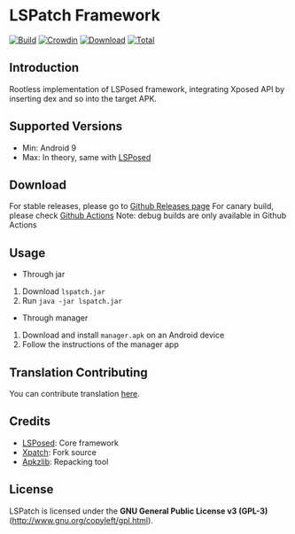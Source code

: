 # LSPatch Framework

[![Build](https://img.shields.io/github/actions/workflow/status/JingMatrix/LSPatch/main.yml?branch=master&logo=github&label=Build&event=push)](https://github.com/JingMatrix/LSPatch/actions/workflows/main.yml?query=event%3Apush+is%3Acompleted+branch%3Amaster) [![Crowdin](https://img.shields.io/badge/Localization-Crowdin-blueviolet?logo=Crowdin)](https://lsposed.crowdin.com/lspatch) [![Download](https://img.shields.io/github/v/release/JingMatrix/LSPatch?color=orange&logoColor=orange&label=Download&logo=DocuSign)](https://github.com/JingMatrix/LSPatch/releases/latest) [![Total](https://shields.io/github/downloads/JingMatrix/LSPatch/total?logo=Bookmeter&label=Counts&logoColor=yellow&color=yellow)](https://github.com/JingMatrix/LSPatch/releases)

## Introduction 

Rootless implementation of LSPosed framework, integrating Xposed API by inserting dex and so into the target APK.

## Supported Versions

- Min: Android 9
- Max: In theory, same with [LSPosed](https://github.com/JingMatrix/LSPosed#supported-versions)

## Download

For stable releases, please go to [Github Releases page](https://github.com/JingMatrix/LSPatch/releases)
For canary build, please check [Github Actions](https://github.com/JingMatrix/LSPatch/actions)
Note: debug builds are only available in Github Actions

## Usage

+ Through jar
1. Download `lspatch.jar`
1. Run `java -jar lspatch.jar`

+ Through manager
1. Download and install `manager.apk` on an Android device
1. Follow the instructions of the manager app

## Translation Contributing

You can contribute translation [here](https://lsposed.crowdin.com/lspatch).

## Credits

- [LSPosed](https://github.com/JingMatrix/LSPosed): Core framework
- [Xpatch](https://github.com/WindySha/Xpatch): Fork source
- [Apkzlib](https://android.googlesource.com/platform/tools/apkzlib): Repacking tool

## License

LSPatch is licensed under the **GNU General Public License v3 (GPL-3)** (http://www.gnu.org/copyleft/gpl.html).
